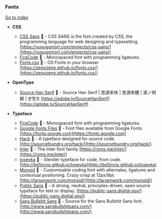 ### Fonts
[Go to index](https://github.com/cdleon/awesome-front-end#index)

- **CSS**

  * [CSS Sans](https://github.com/yusugomori/csssans) :gift_heart: - CSS SANS is the font created by CSS, the programming language for web designing and typesetting. [https://yusugomori.com/projects/css-sans/](https://yusugomori.com/projects/css-sans/)
  * [FiraCode](https://github.com/tonsky/FiraCode) :gift_heart: - Monospaced font with programming ligatures.
  * [Fonts.css](https://github.com/zenozeng/fonts.css) :gift_heart: - OS Fonts in your browser [https://zenozeng.github.io/fonts.css/](https://zenozeng.github.io/fonts.css/)

- **OpenType**

  * [Source Han Serif](https://github.com/adobe-fonts/source-han-serif) :gift_heart: - Source Han Serif | 思源宋体 | 思源宋體 | 源ノ明朝 | 본명조 [https://adobe.ly/SourceHanSerif](https://adobe.ly/SourceHanSerif)

- **Typeface**

  * [FiraCode](https://github.com/tonsky/FiraCode) :gift_heart: - Monospaced font with programming ligatures.
  * [Google Fonts Files](https://github.com/google/fonts) :gift_heart: - Font files available from Google Fonts [https://fonts.google.com](https://fonts.google.com)
  * [Hack](https://github.com/chrissimpkins/Hack) :gift_heart: - A typeface designed for source code. [http://sourcefoundry.org/hack/](http://sourcefoundry.org/hack/)
  * [Inter](https://github.com/rsms/inter) :gift_heart: - The Inter font family [https://rsms.me/inter/](https://rsms.me/inter/)
  * [Iosevka](https://github.com/be5invis/Iosevka) :gift_heart: - Slender typeface for code, from code. [http://be5invis.github.io/Iosevka](http://be5invis.github.io/Iosevka)
  * [Monoid](https://github.com/larsenwork/monoid) :gift_heart: - Customisable coding font with alternates, ligatures and contextual positioning. Crazy crisp at 12px/9pt. [http://larsenwork.com/monoid/](http://larsenwork.com/monoid/)
  * [Public Sans](https://github.com/uswds/public-sans) :gift_heart: - A strong, neutral, principles-driven, open source typeface for text or display. [https://public-sans.digital.gov/](https://public-sans.digital.gov/)
  * [Sans Bullshit Sans](https://github.com/RoelN/SansBullshitSans) :gift_heart: - Source for the Sans Bullshit Sans font. [http://www.sansbullshitsans.com/](http://www.sansbullshitsans.com/)
